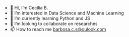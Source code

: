 - 👋 Hi, I’m Cecília B.
- 👀 I’m interested in Data Science and Machine Learning
- 🌱 I’m currently learning Python and JS
- 💞️ I’m looking to collaborate on researches 
- 📫 How to reach me barbosa.c.s@oulook.com

<!---
barbo347/barbo347 is a ✨ special ✨ repository because its `README.md` (this file) appears on your GitHub profile.
You can click the Preview link to take a look at your changes.
--->
